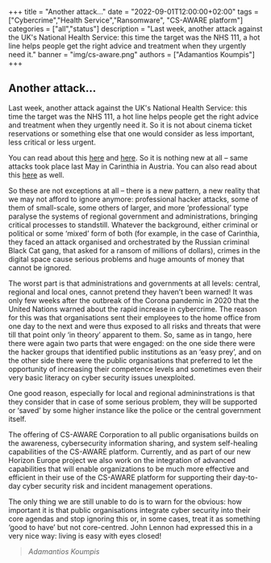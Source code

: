 +++
title = "Another attack…"
date = "2022-09-01T12:00:00+02:00"
tags = ["Cybercrime","Health Service","Ransomware", "CS-AWARE platform"]
categories = ["all","status"]
description = "Last week, another attack against the UK's National Health Service: this time the target was the NHS 111, a hot line helps people get the right advice and treatment when they urgently need it."
banner = "img/cs-aware.png"
authors = ["Adamantios Koumpis"]
+++

## Another attack…

Last week, another attack against the UK's National Health Service: this time the target was the NHS 111, a hot line helps people get the right advice and treatment when they urgently need it. So it is not about cinema ticket reservations or something else that one would consider as less important, less critical or less urgent. 

You can read about this [here](https://www.independent.co.uk/news/health/cyber-attack-nhs-111-b2139188.html) and [here](https://www.theguardian.com/society/2022/aug/05/nhs-111-expects-delays-after-cyber-attack-causes-system-outage). So it is nothing new at all – same attacks took place last May in Carinthia in Austria. You can also read about this [here](https://www.derstandard.at/story/2000137884939/im-visier-der-hacker-wie-es-um-oesterreichs-vorbereitung-auf) as well.

So these are not exceptions at all – there is a new pattern, a new reality that we may not afford to ignore anymore: professional hacker attacks, some of them of small-scale, some others of larger, and more ‘professional’ type paralyse the systems of regional government and administrations, bringing critical processes to standstill. Whatever the background, either criminal or political or some ‘mixed’ form of both (for example, in the case of Carinthia, they faced an attack organised and orchestrated by the Russian criminal Black Cat gang, that asked for a ransom of millions of dollars), crimes in the digital space cause serious problems and huge amounts of money that cannot be ignored.

The worst part is that administrations and governments at all levels: central, regional and local ones, cannot pretend they haven’t been warned! It was only few weeks after the outbreak of the Corona pandemic in 2020 that the United Nations warned about the rapid increase in cybercrime. The reason for this was that organisations sent their employees to the home office from one day to the next and were thus exposed to all risks and threats that were till that point only ‘in theory’ apparent to them. So, same as in tango, here there were again two parts that were engaged: on the one side there were the hacker groups that identified public institutions as an ‘easy prey’, and on the other side there were the public organisations that preferred to let the opportunity of increasing their competence levels and sometimes even their very basic literacy on cyber security issues unexploited.

One good reason, especially for local and regional admininstrations is that they consider that in case of some serious problem, they will be supported or ‘saved’ by some higher instance like the police or the central government itself. 

The offering of CS-AWARE Corporation to all public organisations builds on the awareness, cybersecurity information sharing, and system self-healing capabilities of the CS-AWARE platform. Currently, and as part of our new Horizon Europe project we also work on the integration of advanced capabilities that will enable organizations to be much more effective and efficient in their use of the CS-AWARE platform for supporting their day-to-day cyber security risk and incident management operations.

The only thing we are still unable to do is to warn for the obvious: how important it is that public organisations integrate cyber security into their core agendas and stop ignoring this or, in some cases, treat it as something ‘good to have’ but not core-centred. John Lennon had expressed this in a very nice way: living is easy with eyes closed!



> *Adamantios Koumpis*